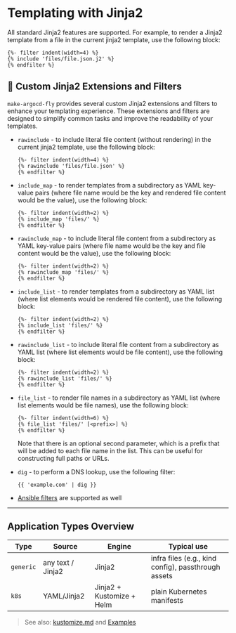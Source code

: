 # Templating with Jinja2

All standard Jinja2 features are supported. For example, to render a Jinja2 template from a file in the current jinja2 template, use the following block:
```
{%- filter indent(width=4) %}
{% include 'files/file.json.j2' %}
{% endfilter %}
```

## 🧪 Custom Jinja2 Extensions and Filters
`make-argocd-fly` provides several custom Jinja2 extensions and filters to enhance your templating experience. These extensions and filters are designed to simplify common tasks and improve the readability of your templates.


- `rawinclude` - to include literal file content (without rendering) in the current jinja2 template, use the following block:
  ```
  {%- filter indent(width=4) %}
  {% rawinclude 'files/file.json' %}
  {% endfilter %}
  ```
- `include_map` - to render templates from a subdirectory as YAML key-value pairs (where file name would be the key and rendered file content would be the value), use the following block:
  ```
  {%- filter indent(width=2) %}
  {% include_map 'files/' %}
  {% endfilter %}
  ```

- `rawinclude_map` - to include literal file content from a subdirectory as YAML key-value pairs (where file name would be the key and file content would be the value), use the following block:
  ```
  {%- filter indent(width=2) %}
  {% rawinclude_map 'files/' %}
  {% endfilter %}
  ```

- `include_list` - to render templates from a subdirectory as YAML list (where list elements would be rendered file content), use the following block:
  ```
  {%- filter indent(width=2) %}
  {% include_list 'files/' %}
  {% endfilter %}
  ```

- `rawinclude_list` - to include literal file content from a subdirectory as YAML list (where list elements would be file content), use the following block:
  ```
  {%- filter indent(width=2) %}
  {% rawinclude_list 'files/' %}
  {% endfilter %}
  ```

- `file_list` - to render file names in a subdirectory as YAML list (where list elements would be file names), use the following block:
  ```
  {%- filter indent(width=6) %}
  {% file_list 'files/' [<prefix>] %}
  {% endfilter %}
  ```
  Note that there is an optional second parameter, which is a prefix that will be added to each file name in the list. This can be useful for constructing full paths or URLs.

- `dig` - to perform a DNS lookup, use the following filter:
  ```
  {{ 'example.com' | dig }}
  ```

- [Ansible filters](https://pypi.org/project/jinja2-ansible-filters/) are supported as well

---

## Application Types Overview

| Type | Source | Engine | Typical use |
|------|--------|--------|-------------|
| `generic` | any text / Jinja2 | Jinja2 | infra files (e.g., kind config), passthrough assets |
| `k8s` | YAML/Jinja2 | Jinja2 + Kustomize + Helm | plain Kubernetes manifests |

> See also: [kustomize.md](https://github.com/Karandash8/make-argocd-fly/blob/main/docs/kustomize.md) and [Examples](https://github.com/Karandash8/make-argocd-fly/blob/main/docs/examples.md)

